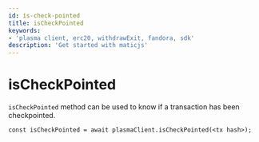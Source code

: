 ```yaml
---
id: is-check-pointed
title: isCheckPointed
keywords: 
- 'plasma client, erc20, withdrawExit, fandora, sdk'
description: 'Get started with maticjs'
---
```


# isCheckPointed

`isCheckPointed` method can be used to know if a transaction has been checkpointed.

```
const isCheckPointed = await plasmaClient.isCheckPointed(<tx hash>);
```
